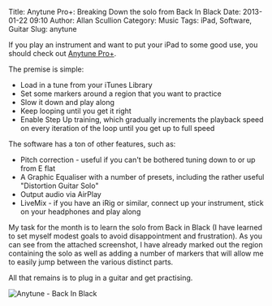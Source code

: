 Title: Anytune Pro+: Breaking Down the solo from Back In Black
Date: 2013-01-22 09:10
Author: Allan Scullion
Category: Music
Tags: iPad, Software, Guitar
Slug: anytune

If you play an instrument and want to put your iPad to some good use, you should check out [Anytune Pro+][anytune].

The premise is simple:

*   Load in a tune from your iTunes Library
*   Set some markers around a region that you want to practice
*   Slow it down and play along
*   Keep looping until you get it right
*   Enable Step Up training, which gradually increments the playback speed on every iteration of the loop until you get up to full speed

The software has a ton of other features, such as:

*   Pitch correction - useful if you can't be bothered tuning down to or up from E flat
*   A Graphic Equaliser with a number of presets, including the rather useful "Distortion Guitar Solo"
*   Output audio via AirPlay
*   LiveMix - if you have an iRig or similar, connect up your instrument, stick on your headphones and play along

My task for the month is to learn the solo from Back in Black (I have learned to set myself modest goals to avoid disappointment and frustration). As you can see from the attached screenshot, I have already marked out the region containing the solo as well as adding a number of markers that will allow me to easily jump between the various distinct parts.

All that remains is to plug in a guitar and get practising.

![Anytune - Back In Black]({filename}/images/anytune/AnyTune-BackInBlack.jpg)

[anytune]: https://www.google.co.uk/url?sa=t&rct=j&q=anytune%20pro%20hq&source=web&cd=1&ved=0CDMQFjAA&url=https%3A%2F%2Fitunes.apple.com%2Fus%2Fapp%2Fanytune-pro%2B-music-practice%2Fid478293637%3Fmt%3D8&ei=4cL9UOOULs6M0wXMvoD4DA&usg=AFQjCNE0jo3rzN7gVUV6llLiqLBF3Nvnew&bvm=bv.41248874,d.d2k "Anytune Pro+"
